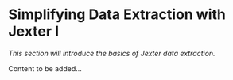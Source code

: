 # Simplifying Data Extraction with Jexter I

*This section will introduce the basics of Jexter data extraction.*

Content to be added...